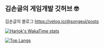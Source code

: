 ## 김손글의 게임개발 깃허브 🤓
김손글의 블로그 
https://velog.io/@songeul/posts

[![Harlok's WakaTime stats](https://github-readme-stats.vercel.app/api/wakatime?username=KimMinjun)](https://github.com/anuraghazra/github-readme-stats)


[![Top Langs](https://github-readme-stats.vercel.app/api/top-langs/?username=KIMsongeul&layout=compact)](https://github.com/anuraghazra/github-readme-stats)


<!--
**KIMsongeul/KIMsongeul** is a ✨ _special_ ✨ repository because its `README.md` (this file) appears on your GitHub profile.

Here are some ideas to get you started:

- 🔭 I’m currently working on ...
- 🌱 I’m currently learning ...
- 👯 I’m looking to collaborate on ...
- 🤔 I’m looking for help with ...
- 💬 Ask me about ...
- 📫 How to reach me: ...
- 😄 Pronouns: ...
- ⚡ Fun fact: ...
-->
